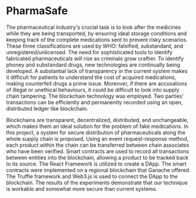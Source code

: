 # PharmaSafe
The pharmaceutical industry's crucial task is to look after the medicines while they are being transported, by ensuring ideal storage conditions and keeping 
track of the complete medications sent to prevent risky scenarios. These three classifications are used by WHO: falsified, substandard, and unregistered/unlicensed. 
The need for sophisticated tools to identify fabricated pharmaceuticals will rise as criminals grow craftier. To identify phoney and substandard drugs, new 
technologies are continually being developed. A substantial lack of transparency in the current system makes it difficult for patients to understand the cost of 
acquired medications, making counterfeit drugs a prime issue. Moreover, if there are accusations of illegal or unethical behaviours, it could be difficult to look into
supply chain tampering. The blockchain technology was employed. Two parties' transactions can be efficiently and permanently recorded using an open, distributed ledger
like blockchain. 

Blockchains are transparent, decentralized, distributed, and unchangeable, which makes them an ideal solution for the problem of fake medications. In 
this project, a system for secure distribution of pharmaceuticals along the whole supply chain is proposed. Using an event request-response method, each product within 
the chain can be transferred between chain associates who have been verified. Smart contracts are used to record all transactions between entities into the blockchain,
allowing a product to be tracked back to its source. The React Framework is utilized to create a DApp. The smart contracts were implemented on a regional blockchain 
that Ganache offered. The Truffle framework and Web3.js is used to connect the DApp to the blockchain. The results of the experiments demonstrate that our technique is
workable and somewhat more secure than current systems.
